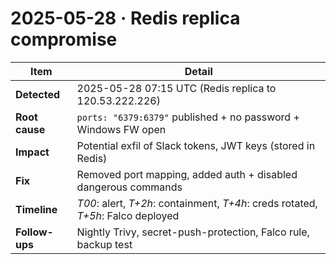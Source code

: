 # 2025-05-28 · Redis replica compromise

| Item | Detail |
| --- | --- |
| **Detected** | 2025-05-28 07:15 UTC (Redis replica to 120.53.222.226) |
| **Root cause** | `ports: "6379:6379"` published + no password + Windows FW open |
| **Impact** | Potential exfil of Slack tokens, JWT keys (stored in Redis) |
| **Fix** | Removed port mapping, added auth + disabled dangerous commands |
| **Timeline** | _T00_: alert, _T+2h_: containment, _T+4h_: creds rotated, _T+5h_: Falco deployed |
| **Follow-ups** | Nightly Trivy, secret-push-protection, Falco rule, backup test |
